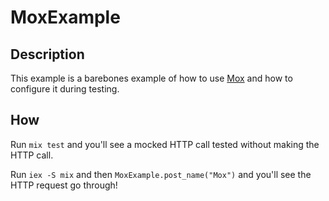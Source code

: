# MoxExample

## Description

This example is a barebones example of how to use [Mox](https://github.com/plataformatec/mox) and how to configure it during testing.

## How

Run `mix test` and you'll see a mocked HTTP call tested without making the HTTP call.

Run `iex -S mix` and then `MoxExample.post_name("Mox")` and you'll see the HTTP request go through!
